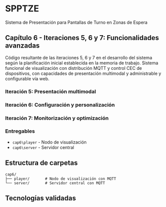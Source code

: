 # SPPTZE
Sistema de Presentación para Pantallas de Turno en Zonas de Espera

## Capítulo 6 - Iteraciones 5, 6 y 7: Funcionalidades avanzadas
Código resultante de las iteraciones 5, 6 y 7 en el desarrollo del sistema según la planificación inicial establecida en la memoria de trabajo. Sistema funcional de visualización con distribución MQTT y control CEC de dispositivos, con capacidades de presentación multimodal y administrable y configurable vía web.

### Iteración 5: Presentación multimodal

### Iteración 6: Configuración y personalización

### Iteración 7: Monitorización y optimización

### Entregables
- `cap6\player` - Nodo de visualización
- `cap6\server` - Servidor central

## Estructura de carpetas
```
cap6/
├── player/       # Nodo de visualización con MQTT
└── server/       # Servidor central con MQTT
```

## Tecnologías validadas

